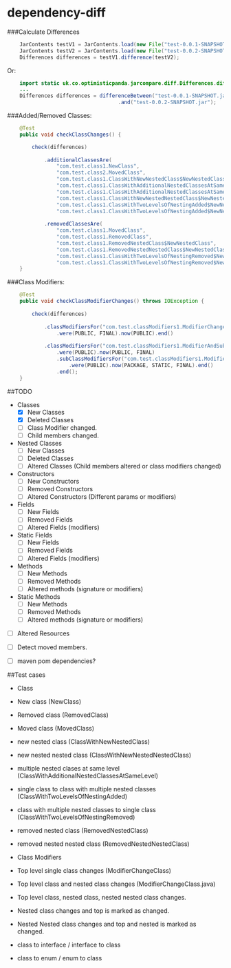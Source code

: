 # dependency-diff

###Calculate Differences
```java
    JarContents testV1 = JarContents.load(new File("test-0.0.1-SNAPSHOT.jar"));
	JarContents testV2 = JarContents.load(new File("test-0.0.2-SNAPSHOT.jar"));
	Differences differences = testV1.difference(testV2);
```
Or: 
```java
    import static uk.co.optimisticpanda.jarcompare.diff.Differences.differenceBetween;
	...
	Differences differences = differenceBetween("test-0.0.1-SNAPSHOT.jar")
									.and("test-0.0.2-SNAPSHOT.jar");
```

###Added/Removed Classes:

```java
	@Test
	public void checkClassChanges() {

		check(differences)
	
			.additionalClassesAre(
				"com.test.class1.NewClass",
				"com.test.class2.MovedClass",
				"com.test.class1.ClassWithNewNestedClass$NewNestedClass",
				"com.test.class1.ClassWithAdditionalNestedClassesAtSameLevel$NewNestedClassA",
				"com.test.class1.ClassWithAdditionalNestedClassesAtSameLevel$NewNestedClassB",
				"com.test.class1.ClassWithNewNestedNestedClass$NewNestedClass$NewNestedNestedClass",
				"com.test.class1.ClassWithTwoLevelsOfNestingAdded$NewNestedClass",
				"com.test.class1.ClassWithTwoLevelsOfNestingAdded$NewNestedClass$NewNestedNestedClass")
	
			.removedClassesAre(
				"com.test.class1.MovedClass",
				"com.test.class1.RemovedClass",
				"com.test.class1.RemovedNestedClass$NewNestedClass",
				"com.test.class1.RemovedNestedNestedClass$NewNestedClass$NewNestedNestedClass",
				"com.test.class1.ClassWithTwoLevelsOfNestingRemoved$NewNestedClass",
				"com.test.class1.ClassWithTwoLevelsOfNestingRemoved$NewNestedClass$NewNestedNestedClass");
	}
```

###Class Modifiers:

```java
    @Test
	public void checkClassModifierChanges() throws IOException {
	
		check(differences)
			
			.classModifiersFor("com.test.classModifiers1.ModifierChangeClass")
				.were(PUBLIC, FINAL).now(PUBLIC).end()
			
			.classModifiersFor("com.test.classModifiers1.ModifierAndSubclassChangeClass")
				.were(PUBLIC).now(PUBLIC, FINAL)
				.subClassModifiersFor("com.test.classModifiers1.ModifierAndSubclassChangeClass$ModifierAndSubclassChangeSubClass")
					.were(PUBLIC).now(PACKAGE, STATIC, FINAL).end()
				.end();
	}

```


##TODO
 - Classes
   - [X] New Classes
   - [X] Deleted Classes
   - [ ] Class Modifier changed.
   - [ ] Child members changed.  

 - Nested Classes
   - [ ] New Classes
   - [ ] Deleted Classes
   - [ ] Altered Classes (Child members altered or class modifiers changed)  
 
 - Constructors
   - [ ] New Constructors
   - [ ] Removed Constructors
   - [ ] Altered Constructors (Different params or modifiers)
 
 - Fields
   - [ ] New Fields
   - [ ] Removed Fields
   - [ ] Altered Fields (modifiers)

 - Static Fields
   - [ ] New Fields
   - [ ] Removed Fields
   - [ ] Altered Fields (modifiers)

 - Methods
   - [ ] New Methods
   - [ ] Removed Methods
   - [ ] Altered methods (signature or modifiers)

 - Static Methods
   - [ ] New Methods
   - [ ] Removed Methods
   - [ ] Altered methods (signature or modifiers)

 -  [ ] Altered Resources
 -  [ ] Detect moved members.           
 -  [ ] maven pom dependencies?

 
 ##Test cases
 
 - Class 
  - New class  (NewClass)
  - Removed class (RemovedClass)
  - Moved class (MovedClass)
  - new nested class (ClassWithNewNestedClass)
  - new nested nested class (ClassWithNewNestedNestedClass)
  - multiple nested clases at same level  (ClassWithAdditionalNestedClassesAtSameLevel)
  - single class to class with multiple nested classes (ClassWithTwoLevelsOfNestingAdded)
  - class with multiple nested classes to single class (ClassWithTwoLevelsOfNestingRemoved)
  - removed nested class (RemovedNestedClass)
  - removed nested nested class (RemovedNestedNestedClass)

 - Class Modifiers
  - Top level single class changes (ModifierChangeClass)
  - Top level class and nested class changes (ModifierChangeClass.java)
  - Top level class, nested class, nested nested class changes.
  - Nested class changes and top is marked as changed.
  - Nested Nested class changes and top and nested is marked as changed. 
 
 - class to interface / interface to class
 - class to enum / enum to class
  
 
 
